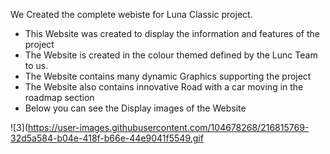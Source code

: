 We Created the complete webiste for Luna Classic project. 

- This Website was created to display the information and features of the project
- The Website is created in the colour themed defined by the Lunc Team to us.
- The Website contains many dynamic Graphics supporting the project
- The Website also contains innovative Road with a car moving in the roadmap section
- Below you can see the Display images of the Website


![3](https://user-images.githubusercontent.com/104678268/216815769-32d5a584-b04e-418f-b66e-44e9041f5549.gif

